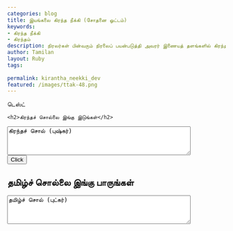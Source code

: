 ```yaml
---
categories: blog
title: இயங்கலை கிரந்த நீக்கி (சோதனை ஓட்டம்)
keywords: 
- கிரந்த நீக்கி
- கிரந்தம்
description: நிரலர்கள் பின்வரும் நிரலைப் பயன்படுத்தி அவரர் இணையத் தளங்களில் கிரந்தப் பயன்பாட்டை குறைக்க முடியும். முடிந்தால் இந்த நிரலை மேம்படுத்த முயலாலாம்.
author: Tamilan
layout: Ruby
tags: 
 
permalink: kirantha_neekki_dev
featured: /images/ttak-48.png
---
```

டெஸ்ட்


	<h2>கிரந்தச் சொல்லை இங்கு இடுங்கள்</h2>
<textarea id="kirantha_word" rows="4" cols="50">
கிரந்தச் சொல் (புஷ்கர்)
</textarea>
<br/>
<button class="button" onclick="ChangetToTamil()">Click</button>
<h2>தமிழ்ச் சொல்லை இங்கு பாருங்கள்</h2>
<textarea id="tamil_word" rows="4" cols="50">
தமிழ்ச் சொல் (புட்கர்)
</textarea>
<script>
function ChangetToTamil()
{
var input = $("#kirantha_word").val().trim(); 
	input = input
		.replace("ஸ்ரீ", "திரு")
		.replace("க்ல", "க்கில")
		.replace("க்ர", "க்கிர")
		.replace("்ம", "ும")
		.replace("்வ", "ுவ");
		
	var input1 = input;
	var lastChar = ' ',
	nextChar = ' ',
	curChar = ' ';
	var CharIndex = 0,
		lastIndex = 0,
		nextIndex = 0;
	try
	{
		//log.Info("692018125837PM1 started");
		//string FinalString = "";
		for (CharIndex = 0; CharIndex < input.length; CharIndex++)
		{
			lastIndex = CharIndex - 1;
			nextIndex = CharIndex + 1;
			if (lastIndex >= 0)
			{
				lastChar = input[lastIndex];
			}
			//if (CharIndex)
			//{
			curChar = input[CharIndex];
			//}
			if (nextIndex < input.Length)
			{
				nextChar = input[nextIndex];
			}
			else
			{
				nextChar = ' ';
			}
			var theWholeString = "" + lastChar + curChar + nextChar;
			if (CharIndex == 0)
			{
				if (theWholeString == " ர்")
				{
					input1 = input1.replace(input1.substring(0, 2),
					   "இ");
				}
				else if ((theWholeString == " ஷா" ||
				   theWholeString == " ஸா"))
				{
					input1 = input1.replace(input1.substring(0, 2),
					   "சா");
				}
				else if ((input1.substring(0, 3) == "க்ஷ"))
				{
					input1 = input1.replace(input1.substring(0, 3),
					   "க");
				}
				else if ((input[CharIndex] == 'ஷ' ||
					input[CharIndex] == 'ஸ' ||
					input[CharIndex] == 'ஜ'))
				{
					if (input1.substring(0, 3) == "ஸ்வ"
						|| input1.substring(0, 3) == "ஷ்வ"
						)
					{
						input1 = input1.replace(input1.substring(0, 3),
						   "சுவ");
					}
					else if (input1.substring(0, 3) == "ஸ்த"
							|| input1.substring(0, 3) == "ஷ்த")
					{
						input1 = input1.replace(input1.substring(0, 3),
						   "த");
					}
					else if (input1.substring(0, 3) == "ஸ்க"
							|| input1.substring(0, 3) == "ஷ்க")
					{
						input1 = input1.replace(input1.substring(0, 3),
						   "க");
					}
					else if (input1.substring(0, 3) == "ஸ்ட"
							|| input1.substring(0, 3) == "ஷ்ட")
					{
						input1 = input1.replace(input1.substring(0, 3),
						   "ச");
					}
					else if (input1.substring(0, 3) == "ஸ்ப"
							|| input1.substring(0, 3) == "ஷ்ப")
					{
						input1 = input1.replace(input1.substring(0, 3),
						   "ப");
					}
					else
					{
						input1 = input1.replace(input1.substring(0, 1),
						   "ச");
					}
				}
				else if ((input[CharIndex] == 'ஹ'))
				{
					if (input1.substring(0, 2) == ("ஹௌ"))
					{
						input1 = input1.replace(input1.substring(0, 2), "ஔ");
					}
					// .replace("ஹோ", "ஓ")
					else if (input1.substring(0, 2) == ("ஹோ"))
					{
						input1 = input1.replace(input1.substring(0, 2), "ஓ");
					}
					// .replace("ஹொ", "ஒ")
					else if (input1.substring(0, 2) == ("ஹொ"))
					{
						input1 = input1.replace(input1.substring(0, 2), "ஒ");
					}
					// .replace("ஹை", "ஐ")
					else if (input1.substring(0, 2) == ("ஹை"))
					{
						input1 = input1.replace(input1.substring(0, 2), "ஐ");
					}
					// .replace("ஹே", "ஏ")
					else if (input1.substring(0, 2) == ("ஹே"))
					{
						input1 = input1.replace(input1.substring(0, 2), "ஏ");
					}
					// .replace("ஹே", "எ")
					else if (input1.substring(0, 2) == ("ஹே"))
					{
						input1 = input1.replace(input1.substring(0, 2), "எ");
					}
					// .replace("ஹூ", "ஊ")
					else if (input1.substring(0, 2) == ("ஹூ"))
					{
						input1 = input1.replace(input1.substring(0, 2), "ஊ");
					}
					// .replace("ஹு", "உ")
					else if (input1.substring(0, 2) == ("ஹு"))
					{
						input1 = input1.replace(input1.substring(0, 2), "உ");
					}
					// .replace("ஹீ", "ஈ")
					else if (input1.substring(0, 2) == ("ஹீ"))
					{
						input1 = input1.replace(input1.substring(0, 2), "ஈ");
					}
					// .replace("ஹி", "இ")
					else if (input1.substring(0, 2) == ("ஹி"))
					{
						input1 = input1.replace(input1.substring(0, 2), "இ");
					}
					// .replace("ஹா", "ஆ")
					else if (input1.substring(0, 2) == ("ஹா"))
					{
						input1 = input1.replace(input1.substring(0, 2), "ஆ");
					}
					//.replace("ஹ", "அ")
					else
					{
						input1 = input1.replace(input1.substring(0, 1),
						 "அ");
					}
				}
				else if ((theWholeString == " ரொ"))
				{
					input1 = input1.replace(input1.substring(0, 2),
					   "உரொ");
				}
				else if ((theWholeString == " ரோ"))
				{
					input1 = input1.replace(input1.substring(0, 2),
					   "உரோ");
				}
				else if ((theWholeString == " ரி"))
				{
					input1 = input1.replace(input1.substring(0, 2),
					   "இ");
				}
				else if ((theWholeString == " ரா"))
				{
					input1 = input1.replace(input1.substring(0, 2),
					   "இரா");
				}
				else if ((input[CharIndex] == 'ர'))
				{
					input1 = input1.replace(input1.substring(0, 1),
					   "அர");
				}
				//--------------------
				else if ((theWholeString == " லொ"))
				{
					input1 = input1.replace(input1.substring(0, 2),
					   "உலொ");
				}
				else if ((theWholeString == " லோ"))
				{
					input1 = input1.replace(input1.substring(0, 2),
					   "உலோ");
				}
				else if ((theWholeString == " லி"))
				{
					input1 = input1.replace(input1.substring(0, 2),
					   "இலி");
				}
				else if ((theWholeString == " லா"))
				{
					input1 = input1.replace(input1.substring(0, 2),
					   "இலா");
				}
				else if ((input[CharIndex] == 'ல'))
				{
					input1 = input1.replace(input1.substring(0, 1),
					   "அல");
				}
			}
			else if (CharIndex == input1.Length - 1 && input1[CharIndex] == 'ா')
			{
				//input1 = input[CharIndex];
				input1 = input1.substring(0, (CharIndex))
					+ "ை";
			}
			else if (CharIndex == 2 && theWholeString == "ிர்")
			{
				//input1 = input[CharIndex];
				input1 = input1.replace(input1.substring(0, 4),
					input1.substring(0, 3) + "ு");
			}
			else
			{
				input1 = input1
					.replace("க்ஷ", "க்க")
					.replace("ஜ", "ய")
					.replace("ஷ", "ட")
					.replace("ஸ", "ச")
					.replace("ஹ", "க")
					.replace("்ந", "ன")
					;
			}
			//MessageBox.Show("CharIndex: " 
			//+ CharIndex + ", " 
			//+ theWholeString + ":: \nlastChar: " 
			//+ lastChar
			//    + "\n curChar: " + curChar
			//    + "\n nextChar: " + nextChar);
		}
		//log.Info("692018125837PM2 end");
	}
	catch (err)
	{
		//log.Error(string.Format("692018125837PM3 {0}", ex.Message));
		alert(err.message);
	}
	finally
	{
		//log.Info("692018125837PM4 Process is done.");
	}
	$("#tamil_word").val(input1);
}
</script>
